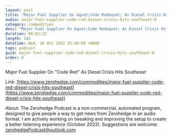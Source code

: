 ```yaml
---
layout: post
title: "Major Fuel Supplier On &quot;Code Red&quot; As Diesel Crisis Hits Southeast"
audio: major-fuel-supplier-code-red-diesel-crisis-hits-southeast-0
category: commodities
desc: "Major Fuel Supplier On &quot;Code Red&quot; As Diesel Crisis Hits Southeast"
duration: 00:02:22
length: 142
datetime: Wed, 26 Oct 2022 15:40:00 +0000
tags: podcast
guid: major-fuel-supplier-code-red-diesel-crisis-hits-southeast-0
order: 0
---
```

Major Fuel Supplier On &quot;Code Red&quot; As Diesel Crisis Hits Southeast

Link: [https://www.zerohedge.com/commodities/major-fuel-supplier-code-red-diesel-crisis-hits-southeast](https://www.zerohedge.com/commodities/major-fuel-supplier-code-red-diesel-crisis-hits-southeast)

About: The Zerohedge Podcast is a non-commercial, automated program, designed to give people a way to get news from Zerohedge in an audio format.  I am actively working on tweaking and improving the setup to create a better listening experience (October 2022).  Suggestions are welcome: [zerohedgePodcast@outlook.com](mailto:zerohedgePodcast@outlook.com)